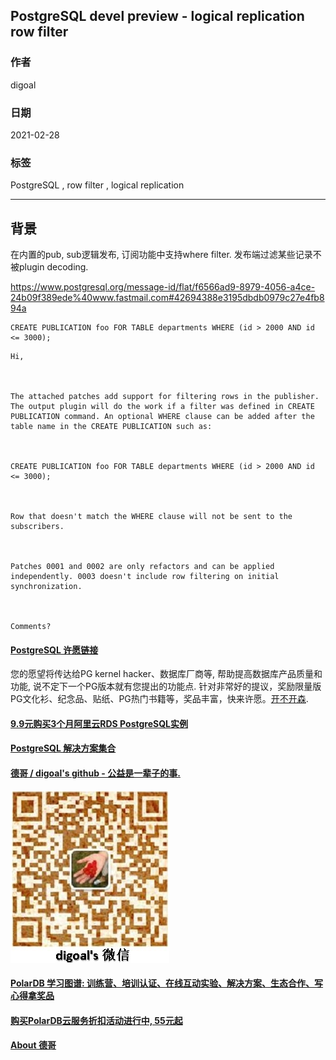 ## PostgreSQL devel preview - logical replication row filter     
      
### 作者      
digoal      
      
### 日期      
2021-02-28      
      
### 标签      
PostgreSQL , row filter , logical replication      
      
----      
      
## 背景     
在内置的pub, sub逻辑发布, 订阅功能中支持where filter. 发布端过滤某些记录不被plugin decoding.   
  
https://www.postgresql.org/message-id/flat/f6566ad9-8979-4056-a4ce-24b09f389ede%40www.fastmail.com#42694388e3195dbdb0979c27e4fb894a   
    
```  
CREATE PUBLICATION foo FOR TABLE departments WHERE (id > 2000 AND id <= 3000);  
```  
  
```  
Hi,  
  
  
  
The attached patches add support for filtering rows in the publisher.  
The output plugin will do the work if a filter was defined in CREATE  
PUBLICATION command. An optional WHERE clause can be added after the  
table name in the CREATE PUBLICATION such as:  
  
  
  
CREATE PUBLICATION foo FOR TABLE departments WHERE (id > 2000 AND id <= 3000);  
  
  
  
Row that doesn't match the WHERE clause will not be sent to the subscribers.  
  
  
  
Patches 0001 and 0002 are only refactors and can be applied  
independently. 0003 doesn't include row filtering on initial  
synchronization.  
  
  
  
Comments?  
```  
  
  
#### [PostgreSQL 许愿链接](https://github.com/digoal/blog/issues/76 "269ac3d1c492e938c0191101c7238216")
您的愿望将传达给PG kernel hacker、数据库厂商等, 帮助提高数据库产品质量和功能, 说不定下一个PG版本就有您提出的功能点. 针对非常好的提议，奖励限量版PG文化衫、纪念品、贴纸、PG热门书籍等，奖品丰富，快来许愿。[开不开森](https://github.com/digoal/blog/issues/76 "269ac3d1c492e938c0191101c7238216").  
  
  
#### [9.9元购买3个月阿里云RDS PostgreSQL实例](https://www.aliyun.com/database/postgresqlactivity "57258f76c37864c6e6d23383d05714ea")
  
  
#### [PostgreSQL 解决方案集合](https://yq.aliyun.com/topic/118 "40cff096e9ed7122c512b35d8561d9c8")
  
  
#### [德哥 / digoal's github - 公益是一辈子的事.](https://github.com/digoal/blog/blob/master/README.md "22709685feb7cab07d30f30387f0a9ae")
  
  
![digoal's wechat](../pic/digoal_weixin.jpg "f7ad92eeba24523fd47a6e1a0e691b59")
  
  
#### [PolarDB 学习图谱: 训练营、培训认证、在线互动实验、解决方案、生态合作、写心得拿奖品](https://www.aliyun.com/database/openpolardb/activity "8642f60e04ed0c814bf9cb9677976bd4")
  
  
#### [购买PolarDB云服务折扣活动进行中, 55元起](https://www.aliyun.com/activity/new/polardb-yunparter?userCode=bsb3t4al "e0495c413bedacabb75ff1e880be465a")
  
  
#### [About 德哥](https://github.com/digoal/blog/blob/master/me/readme.md "a37735981e7704886ffd590565582dd0")
  
